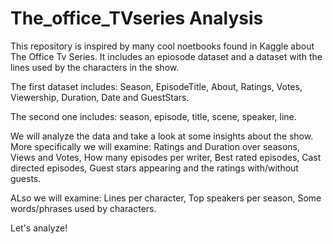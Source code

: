 # The_office_TVseries Analysis

This repository is inspired by many cool noetbooks found in Kaggle about The Office Tv Series.
It includes an epiosode dataset and a dataset with the lines used by the characters in the show. 

The first dataset includes: Season, EpisodeTitle, About, Ratings, Votes, Viewership, Duration, Date and GuestStars.

The second one includes: season, episode, title, scene, speaker, line.

We will analyze the data and take a look at some insights about the show. 
More specifically we will examine:
Ratings and Duration over seasons, 
Views and Votes, 
How many episodes per writer, 
Best rated episodes,
Cast directed episodes,
Guest stars appearing and the ratings with/without guests.

ALso we will examine:
Lines per character,
Top speakers per season, 
Some words/phrases used by characters.

Let's analyze!
